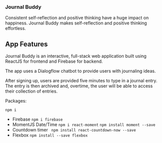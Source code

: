 ### Journal Buddy
Consistent self-reflection and positive thinking have a huge impact on happiness. Journal Buddy makes self-reflection and positive thinking effortless.

## App Features
Journal Buddy is an interactive, full-stack web application built using ReactJS for frontend and Firebase for backend. 

The app uses a Dialogflow chatbot to provide users with journaling ideas.

After signing up, users are provided five minutes to type in a journal entry. The entry is then archived and, overtime, the user will be able to access their collection of entries.

Packages:

``` npm i ```
* Firebase
``` npm i firebase ```
* MomentJS Date/Time
``` npm i react-moment ```
``` npm install moment --save ```
* Countdown timer
``` npm install react-countdown-now --save```
* Flexbox
``` npm install --save flexbox ```

